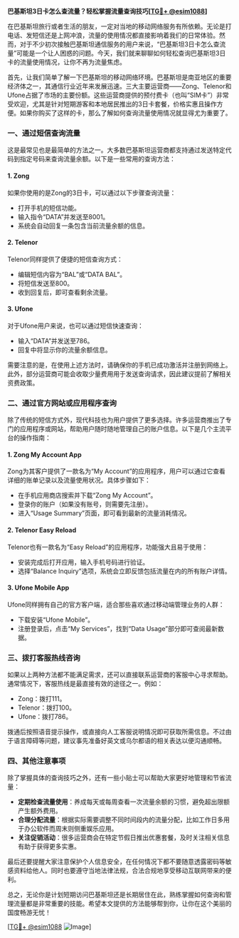 **巴基斯坦3日卡怎么查流量？轻松掌握流量查询技巧[[TG💪+ @esim1088](https://t.me/s/esim1088)]**

在巴基斯坦旅行或者生活的朋友，一定对当地的移动网络服务有所依赖。无论是打电话、发短信还是上网冲浪，流量的使用情况都直接影响着我们的日常体验。然而，对于不少初次接触巴基斯坦通信服务的用户来说，“巴基斯坦3日卡怎么查流量”可能是一个让人困惑的问题。今天，我们就来聊聊如何轻松查询巴基斯坦3日卡的流量使用情况，让你不再为流量焦虑。

首先，让我们简单了解一下巴基斯坦的移动网络环境。巴基斯坦是南亚地区的重要经济体之一，其通信行业近年来发展迅速。三大主要运营商——Zong、Telenor和Ufone占据了市场的主要份额。这些运营商提供的预付费卡（也叫“SIM卡”）非常受欢迎，尤其是针对短期游客和本地居民推出的3日卡套餐，价格实惠且操作方便。如果你购买了这样的卡，那么了解如何查询流量使用情况就显得尤为重要了。

### **一、通过短信查询流量**

这是最常见也是最简单的方法之一。大多数巴基斯坦运营商都支持通过发送特定代码到指定号码来查询流量余额。以下是一些常用的查询方法：

#### **1. Zong**
如果你使用的是Zong的3日卡，可以通过以下步骤查询流量：
- 打开手机的短信功能。
- 输入指令“DATA”并发送至8001。
- 系统会自动回复一条包含当前流量余额的信息。

#### **2. Telenor**
Telenor同样提供了便捷的短信查询方式：
- 编辑短信内容为“BAL”或“DATA BAL”。
- 将短信发送至800。
- 收到回复后，即可查看剩余流量。

#### **3. Ufone**
对于Ufone用户来说，也可以通过短信快速查询：
- 输入“DATA”并发送至786。
- 回复中将显示你的流量余额信息。

需要注意的是，在使用上述方法时，请确保你的手机已成功激活并注册到网络上。此外，部分运营商可能会收取少量费用用于发送查询请求，因此建议提前了解相关资费政策。

### **二、通过官方网站或应用程序查询**

除了传统的短信方式外，现代科技也为用户提供了更多选择。许多运营商推出了专门的应用程序或网站，帮助用户随时随地管理自己的账户信息。以下是几个主流平台的操作指南：

#### **1. Zong My Account App**
Zong为其客户提供了一款名为“My Account”的应用程序，用户可以通过它查看详细的账单记录以及流量使用状况。具体步骤如下：
- 在手机应用商店搜索并下载“Zong My Account”。
- 登录你的账户（如果没有账号，则需要先注册）。
- 进入“Usage Summary”页面，即可看到最新的流量消耗情况。

#### **2. Telenor Easy Reload**
Telenor也有一款名为“Easy Reload”的应用程序，功能强大且易于使用：
- 安装完成后打开应用，输入手机号码进行验证。
- 选择“Balance Inquiry”选项，系统会立即反馈包括流量在内的所有账户详情。

#### **3. Ufone Mobile App**
Ufone同样拥有自己的官方客户端，适合那些喜欢通过移动端管理业务的人群：
- 下载安装“Ufone Mobile”。
- 注册登录后，点击“My Services”，找到“Data Usage”部分即可查阅最新数据。

### **三、拨打客服热线咨询**

如果以上两种方法都不能满足需求，还可以直接联系运营商的客服中心寻求帮助。通常情况下，客服热线是最直接有效的途径之一。例如：
- Zong：拨打111。
- Telenor：拨打100。
- Ufone：拨打786。

拨通后按照语音提示操作，或直接向人工客服说明情况即可获取所需信息。不过由于语言障碍等问题，建议事先准备好英文或乌尔都语的相关表达以便沟通顺畅。

### **四、其他注意事项**

除了掌握具体的查询技巧之外，还有一些小贴士可以帮助大家更好地管理和节省流量：
- **定期检查流量使用**：养成每天或每周查看一次流量余额的习惯，避免超出限额产生额外费用。
- **合理分配流量**：根据实际需要调整不同时间段内的流量分配，比如工作日多用于办公软件而周末则侧重娱乐应用。
- **关注促销活动**：很多运营商会在特定节假日推出优惠套餐，及时关注相关信息有助于获得更多实惠。

最后还要提醒大家注意保护个人信息安全，在任何情况下都不要随意透露密码等敏感资料给他人。同时也要遵守当地法律法规，合法合规地享受移动互联网带来的便利。

总之，无论你是计划短期访问巴基斯坦还是长期居住在此，熟练掌握如何查询和管理流量都是非常重要的技能。希望本文提供的方法能够帮到你，让你在这个美丽的国度畅游无忧！

[[TG💪+ @esim1088](https://t.me/s/esim1088) ![Image](https://i.postimg.cc/4NQfJmqS/Snipaste-2025-05-13-00-14-12.png)]